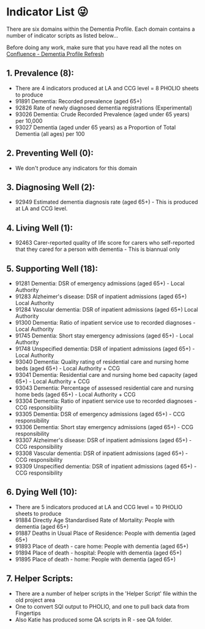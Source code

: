 
# Indicator List :stuck_out_tongue_winking_eye:

There are six domains within the Dementia Profile. Each domain contains a number of indicator scripts as listed below...

Before doing any work, make sure that you have read all the notes on [Confluence - Dementia Profile Refresh](https://digitaltools.phe.org.uk/confluence/display/DIR/Dementia+Indicator+Refresh)

## 1. Prevalence (8):

* There are 4 indicators produced at LA and CCG level = 8 PHOLIO sheets to produce
* 91891 Dementia: Recorded prevalence (aged 65+) 
* 92826 Rate of newly diagnosed dementia registrations (Experimental) 
* 93026 Dementia: Crude Recorded Prevalence (aged under 65 years) per 10,000 
* 93027 Dementia (aged under 65 years) as a Proportion of Total Dementia (all ages) per 100 

## 2. Preventing Well (0):

* We don't produce any indicators for this domain

## 3. Diagnosing Well (2):

* 92949 Estimated dementia diagnosis rate (aged 65+) - This is produced at LA and CCG level.

## 4. Living Well (1): 

* 92463 Carer-reported quality of life score for carers who self-reported that they cared for a person with dementia - This is biannual only

## 5. Supporting Well (18):

* 91281 Dementia: DSR of emergency admissions (aged 65+) - Local Authority
* 91283 Alzheimer's disease: DSR of inpatient admissions (aged 65+) Local Authority
* 91284 Vascular dementia: DSR of inpatient admissions (aged 65+) Local Authority
* 91300 Dementia: Ratio of inpatient service use to recorded diagnoses - Local Authority
* 91745 Dementia: Short stay emergency admissions (aged 65+) - Local Authority
* 91748 Unspecified dementia: DSR of inpatient admissions (aged 65+) - Local Authority
* 93040 Dementia: Quality rating of residential care and nursing home beds (aged 65+) - Local Authority + CCG
* 93041 Dementia: Residential care and nursing home bed capacity (aged 65+) - Local Authority + CCG
* 93043 Dementia: Percentage of assessed residential care and nursing home beds (aged 65+) - Local Authority + CCG
* 93304 Dementia: Ratio of inpatient service use to recorded diagnoses - CCG responsibility
* 93305 Dementia: DSR of emergency admissions (aged 65+) - CCG responsibility
* 93306 Dementia: Short stay emergency admissions (aged 65+) - CCG responsibility
* 93307 Alzheimer's disease: DSR of inpatient admissions (aged 65+) - CCG responsibility
* 93308 Vascular dementia: DSR of inpatient admissions (aged 65+) - CCG responsibility
* 93309 Unspecified dementia: DSR of inpatient admissions (aged 65+) - CCG responsibility

## 6. Dying Well (10):

* There are 5 indicators produced at LA and CCG level = 10 PHOLIO sheets to produce
* 91884 Directly Age Standardised Rate of Mortality: People with dementia (aged 65+)
* 91887 Deaths in Usual Place of Residence: People with dementia (aged 65+)
* 91893 Place of death - care home: People with dementia (aged 65+)
* 91894 Place of death - hospital: People with dementia (aged 65+)
* 91895 Place of death - home: People with dementia (aged 65+)

## 7. Helper Scripts:

* There are a number of helper scripts in the 'Helper Script' file within the old project area
* One to convert SQl output to PHOLIO, and one to pull back data from Fingertips
* Also Katie has produced some QA scripts in R - see QA folder.
 


